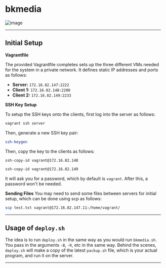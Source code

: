 # bkmedia


![image](https://github.com/MuhammadKhanRavl/bkmedia/assets/142044230/ba0f6acd-1306-4cd0-a022-348b8a0c2764)

---
## Initial Setup 

**Vagrantfile**

The provided Vagrantfile completes sets up the three different VMs needed for the system in a private network. It defines static IP addresses and ports as follows:
- **Server:** `172.16.82.147:2222`
- **Client 1:** `172.16.82.148:2200`
- **Client 2:** `172.16.82.149:2233`

**SSH Key Setup**

To setup the SSH keys onto the clients, first log into the server as follows:

```bash
vagrant ssh server
```

Then, generate a new SSH key pair:

```bash
ssh-keygen
```

Then, copy the key to the clients as follows:

```bash
ssh-copy-id vagrant@172.16.82.148
```

```bash
ssh-copy-id vagrant@172.16.82.149
```

It will ask you for a password, which by default is `vagrant`. After this, a password won't be needed. 

**Sending Files**
You may need to send some files between servers for initial setup, which can be done using scp as follows:

```bash
scp test.txt vagrant@172.16.82.147.11:/home/vagrant/
```


---

## Usage of `deploy.sh`

The idea is to run `deploy.sh` in the same way as you would run `bkmedia.sh`. You pass in the arguments `-B`, `-R`, etc in the same way. Behind the scenes, `deploy.sh` will make a copy of the latest `packup.sh` file, which is your actual program, and run it on the server. 

---



